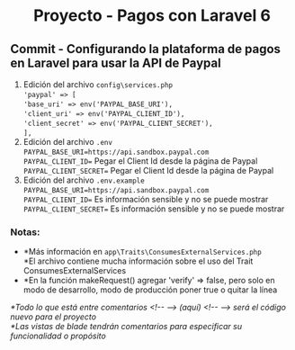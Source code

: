 
  <!-- Title -->
  <h1 align="center">Proyecto - Pagos con Laravel 6</h1>
  <!-- End Title -->

  <!-- Commit name -->
  <h2>Commit - <strong>Configurando la plataforma de pagos en Laravel para usar la API de Paypal</strong></h2>
  <!-- End Commit name -->
  
  <!-- Commit instructions -->
  <ol>
    <li>
      Edición del archivo <code>config\services.php</code>
      <br>
      <code>'paypal' => [</code>
      <br>
      <code>'base_uri' => env('PAYPAL_BASE_URI'),</code>
      <br>
      <code>'client_uri' => env('PAYPAL_CLIENT_ID'),</code>
      <br>
      <code>'client_secret' => env('PAYPAL_CLIENT_SECRET'),</code>
      <br>
      <code>],</code>
    </li>
    <li>
      Edición del archivo <code>.env</code>
      <br>
      <code>PAYPAL_BASE_URI=https://api.sandbox.paypal.com</code>
      <br>
      <code>PAYPAL_CLIENT_ID=</code> Pegar el Client Id desde la página de Paypal
      <br>
      <code>PAYPAL_CLIENT_SECRET=</code> Pegar el Client Id desde la página de Paypal
    </li>
    <li>
      Edición del archivo <code>.env.example</code>
      <br>
      <code>PAYPAL_BASE_URI=https://api.sandbox.paypal.com</code>
      <br>
      <code>PAYPAL_CLIENT_ID=</code> Es información sensible y no se puede mostrar
      <br>
      <code>PAYPAL_CLIENT_SECRET=</code> Es información sensible y no se puede mostrar
    </li>
  </ol>
  <!-- End Commit instructions -->
  
  <!-- Notes -->
  <h3>Notas:</h3>

  <ul>
    <li>
      *Más información en <code>app\Traits\ConsumesExternalServices.php</code>
        <br>
        *El archivo contiene mucha información sobre el uso del Trait ConsumesExternalServices
    </li>
    <li>
      *En la función makeRequest() agregar 'verify' => false, pero solo en modo de desarrollo, modo de producción poner true
       o quitar la línea 
    </li>
  </ul>
    
  <em>
    *Todo lo que está entre comentarios
    &lt;!-- --&gt; (aquí) &lt;!-- --&gt;
    será el código nuevo para el proyecto
  </em>
  <br>
  <em>
    *Las vistas de blade tendrán comentarios para especificar su funcionalidad o propósito
  </em>
  <!-- End notes -->